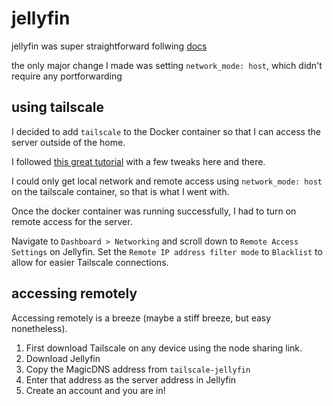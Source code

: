 # jellyfin

jellyfin was super straightforward follwing [docs](https://docs.linuxserver.io/images/docker-jellyfin/)

the only major change I made was setting `network_mode: host`, which didn't require any portforwarding

## using tailscale

I decided to add `tailscale` to the Docker container so that I can access the server outside of the home.

I followed [this great tutorial](https://tailscale.com/kb/1282/docker) with a few tweaks here and there.

I could only get local network and remote access using `network_mode: host` on the tailscale container, so that is what I went with.

Once the docker container was running successfully, I had to turn on remote access for the server.

Navigate to `Dashboard > Networking` and scroll down to `Remote Access Settings` on Jellyfin. Set the `Remote IP address filter mode` to `Blacklist` to allow for easier Tailscale connections.

## accessing remotely

Accessing remotely is a breeze (maybe a stiff breeze, but easy nonetheless).
1. First download Tailscale on any device using the node sharing link.
2. Download Jellyfin
3. Copy the MagicDNS address from `tailscale-jellyfin`
4. Enter that address as the server address in Jellyfin
5. Create an account and you are in!

